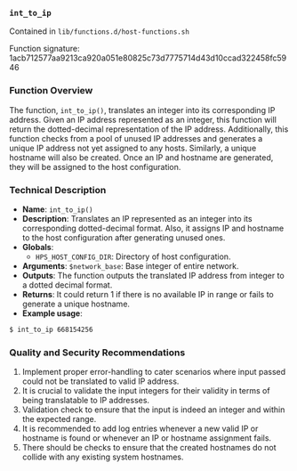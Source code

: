 ### `int_to_ip`

Contained in `lib/functions.d/host-functions.sh`

Function signature: 1acb712577aa9213ca920a051e80825c73d7775714d43d10ccad322458fc5946

### Function Overview

The function, `int_to_ip()`, translates an integer into its corresponding IP address. Given an IP address represented as an integer, this function will return the dotted-decimal representation of the IP address. Additionally, this function checks from a pool of unused IP addresses and generates a unique IP address not yet assigned to any hosts. Similarly, a unique hostname will also be created. Once an IP and hostname are generated, they will be assigned to the host configuration.

### Technical Description

- **Name**: `int_to_ip()`
- **Description**: Translates an IP represented as an integer into its corresponding dotted-decimal format. Also, it assigns IP and hostname to the host configuration after generating unused ones.
- **Globals**: 
  - `HPS_HOST_CONFIG_DIR`: Directory of host configuration.
- **Arguments**: `$network_base`: Base integer of entire network.
- **Outputs**: The function outputs the translated IP address from integer to a dotted decimal format.
- **Returns**: It could return 1 if there is no available IP in range or fails to generate a unique hostname.
- **Example usage**: 

```Bash
$ int_to_ip 668154256
```

### Quality and Security Recommendations

1. Implement proper error-handling to cater scenarios where input passed could not be translated to valid IP address.
2. It is crucial to validate the input integers for their validity in terms of being translatable to IP addresses.
3. Validation check to ensure that the input is indeed an integer and within the expected range.
4. It is recommended to add log entries whenever a new valid IP or hostname is found or whenever an IP or hostname assignment fails.
5. There should be checks to ensure that the created hostnames do not collide with any existing system hostnames.

